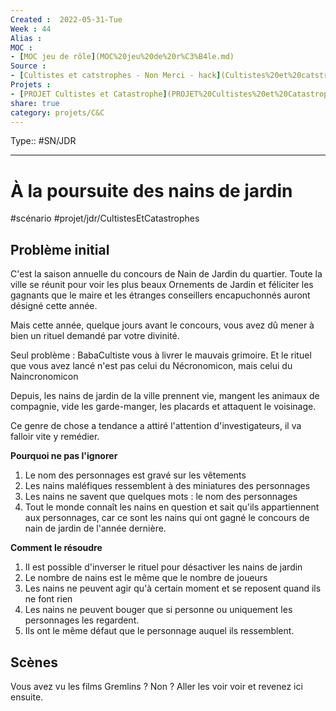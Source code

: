 ```yaml
---
Created :  2022-05-31-Tue
Week : 44
Alias :
MOC :
- [MOC jeu de rôle](MOC%20jeu%20de%20r%C3%B4le.md)
Source : 
- [Cultistes et catstrophes - Non Merci - hack](Cultistes%20et%20catstrophes%20-%20Non%20Merci%20-%20hack.md)
Projets :
- [PROJET Cultistes et Catastrophe](PROJET%20Cultistes%20et%20Catastrophe.md)
share: true 
category: projets/C&C
---
```


Type:: #SN/JDR 

***

# À la poursuite des nains de jardin

#scénario #projet/jdr/CultistesEtCatastrophes 

## Problème initial

C'est la saison annuelle du concours de Nain de Jardin du quartier. 
Toute la ville se réunit pour voir les plus beaux Ornements de Jardin et féliciter les gagnants que le maire et les étranges conseillers encapuchonnés auront désigné cette année.

Mais cette année, quelque jours avant le concours, vous avez dû mener à bien un rituel demandé par votre divinité. 

Seul problème : BabaCultiste vous à livrer le mauvais grimoire. Et le rituel que vous avez lancé n'est pas celui du Nécronomicon, mais celui du Naincronomicon

Depuis, les nains de jardin de la ville prennent vie, mangent les animaux de compagnie, vide les garde-manger, les placards et attaquent le voisinage.

Ce genre de chose a tendance a attiré l'attention d'investigateurs, il va falloir vite y remédier.

**Pourquoi ne pas l'ignorer**

1. Le nom des personnages est gravé sur les vêtements
2. Les nains maléfiques ressemblent à des miniatures des personnages
3. Les nains ne savent que quelques mots : le nom des personnages
4. Tout le monde connaît les nains en question et sait qu'ils appartiennent aux personnages, car ce sont les nains qui ont gagné le concours de nain de jardin de l'année dernière.

**Comment le résoudre**

1. Il est possible d'inverser le rituel pour désactiver les nains de jardin
2. Le nombre de nains est le même que le nombre de joueurs
3. Les nains ne peuvent agir qu'à certain moment et se reposent quand ils ne font rien
4. Les nains ne peuvent bouger que si personne ou uniquement les personnages les regardent.
5. Ils ont le même défaut que le personnage auquel ils ressemblent.

## Scènes

Vous avez vu les films Gremlins ? Non ? Aller les voir voir et revenez ici ensuite.
